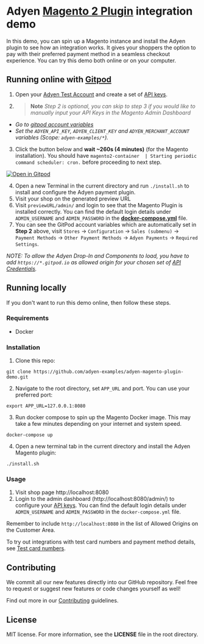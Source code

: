 # Adyen [Magento 2 Plugin](https://docs.adyen.com/plugins/magento-2) integration demo

In this demo, you can spin up a Magento instance and install the Adyen plugin to see how an integration works. It gives your shoppers the option to pay with their preferred payment method in a seamless checkout experience. You can try this demo both online or on your computer.

## Running online with [Gitpod](https://gitpod.io/)

1. Open your [Adyen Test Account](https://ca-test.adyen.com/ca/ca/overview/default.shtml) and create a set of [API keys](https://docs.adyen.com/user-management/how-to-get-the-api-key).
2. > __Note__ _Step 2 is optional, you can skip to step 3 if you would like to manually input your API Keys in the Magento Admin Dashboard_ 
 - _Go to [gitpod account variables](https://gitpod.io/variables)_
 - _Set the `ADYEN_API_KEY`, `ADYEN_CLIENT_KEY` and `ADYEN_MERCHANT_ACCOUNT` variables (Scope: `adyen-examples/*`)._
3. Click the button below and **wait ~260s (4 minutes)** (for the Magento installation). You should have `magento2-container  | Starting periodic command scheduler: cron.` before proceeding to next step.

[![Open in Gitpod](https://gitpod.io/button/open-in-gitpod.svg)](https://gitpod.io/#https://github.com/adyen-examples/adyen-magento-plugin-demo)

4. Open a new Terminal in the current directory and run `./install.sh` to install and configure the Adyen payment plugin.
5. Visit your shop on the generated preview URL
6. Visit `previewURL/admin/` and login to see that the Magento Plugin is installed correctly.
You can find the default login details under `ADMIN_USERNAME` and `ADMIN_PASSWORD` in the **[docker-compose.yml](https://github.com/adyen-examples/adyen-magento-plugin-demo/blob/dabb8fe7c1e0de497a07dc8c24257a9085c88783/docker-compose.yml#L33)** file.
7. You can see the GitPod account variables which are automatically set in **Step 2** above, visit `Stores` → `Configuration` → `Sales (submenu)` → `Payment Methods` → `Other Payment Methods` → `Adyen Payments` → `Required Settings`.

_NOTE: To allow the Adyen Drop-In and Components to load, you have to add `https://*.gitpod.io` as allowed origin for your chosen set of [API Credentials](https://ca-test.adyen.com/ca/ca/config/api_credentials_new.shtml)._

## Running locally

If you don't want to run this demo online, then follow these steps.

### Requirements

* Docker

### Installation

1. Clone this repo:

```
git clone https://github.com/adyen-examples/adyen-magento-plugin-demo.git
```

2. Navigate to the root directory, set `APP_URL` and port. You can use your preferred port:

```
export APP_URL=127.0.0.1:8080
```

3. Run docker compose to spin up the Magento Docker image. This may take a few minutes depending on your internet and system speed.

```
docker-compose up
```

4. Open a new terminal tab in the current directory and install the Adyen Magento plugin:

```
./install.sh
```

### Usage

1. Visit shop page http://localhost:8080
2. Login to the admin dashboard (http://localhost:8080/admin/) to configure your [API keys](https://docs.adyen.com/user-management/how-to-get-the-api-key). You can find the default login details under `ADMIN_USERNAME` and `ADMIN_PASSWORD` in the `docker-compose.yml` file.

Remember to include `http://localhost:8080` in the list of Allowed Origins on the Customer Area.

To try out integrations with test card numbers and payment method details, see [Test card numbers](https://docs.adyen.com/development-resources/test-cards/test-card-numbers).

## Contributing

We commit all our new features directly into our GitHub repository. Feel free to request or suggest new features or code changes yourself as well!

Find out more in our [Contributing](https://github.com/adyen-examples/.github/blob/main/CONTRIBUTING.md) guidelines.

## License

MIT license. For more information, see the **LICENSE** file in the root directory.
